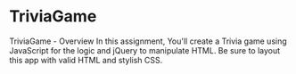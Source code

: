 # TriviaGame
TriviaGame - Overview In this assignment, You'll create a Trivia game using JavaScript for the logic and jQuery to manipulate HTML. Be sure to layout this app with valid HTML and stylish CSS.

